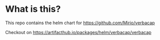 # What is this?
This repo contains the helm chart for https://github.com/Mirio/verbacap

Checkout on https://artifacthub.io/packages/helm/verbacap/verbacap
